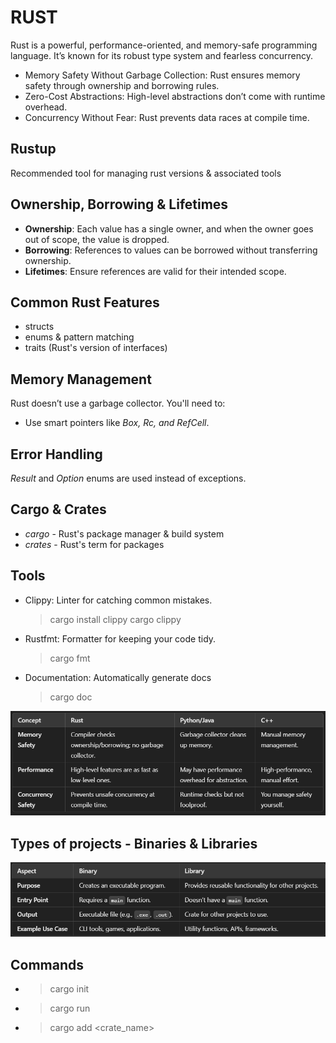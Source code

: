 # RUST
Rust is a powerful, performance-oriented, and memory-safe programming language. It’s known for its robust type system and fearless concurrency.
- Memory Safety Without Garbage Collection: Rust ensures memory safety through ownership and borrowing rules.
- Zero-Cost Abstractions: High-level abstractions don’t come with runtime overhead.
- Concurrency Without Fear: Rust prevents data races at compile time.

## Rustup
Recommended tool for managing rust versions & associated tools

## Ownership, Borrowing & Lifetimes
- **Ownership**: Each value has a single owner, and when the owner goes out of scope, the value is dropped.
- **Borrowing**: References to values can be borrowed without transferring ownership.
- **Lifetimes**: Ensure references are valid for their intended scope.

## Common Rust Features
- structs
- enums & pattern matching
- traits (Rust's version of interfaces)

## Memory Management
Rust doesn’t use a garbage collector. You'll need to:
- Use smart pointers like _Box, Rc, and RefCell_.

## Error Handling
_Result_ and _Option_ enums are used instead of exceptions.

## Cargo & Crates
- _cargo_ - Rust's package manager & build system
- _crates_ - Rust's term for packages

## Tools
- Clippy: Linter for catching common mistakes.
    > cargo install clippy
    > cargo clippy
- Rustfmt: Formatter for keeping your code tidy.
    > cargo fmt
- Documentation: Automatically generate docs
    > cargo doc

![Rust vs Java/Python vs C++](image.png)

## Types of projects - Binaries & Libraries
![Binary vs Library](image-1.png)

## Commands
- > cargo init
- > cargo run
- > cargo add <crate_name>

